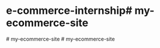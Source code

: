 # e-commerce-internship#   m y - e c o m m e r c e - s i t e  
 #   m y - e c o m m e r c e - s i t e  
 #   m y - e c o m m e r c e - s i t e  
 